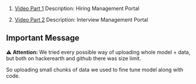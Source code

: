 

1. [Video Part 1](https://youtu.be/KSzL-K5EHS8)
   Description: Hiring Management Portal

2. [Video Part 2](https://youtu.be/MZkPA5TDv0A)
   Description: Interview Management Portal

## Important Message

⚠️ **Attention:** We tried every possible way of uploading whole model + data, but both on hackerearth and github there was size limit.

So uploading small chunks of data we used to fine tune model along with code.


